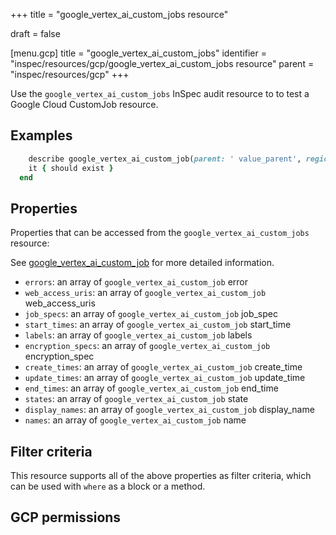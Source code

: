 +++
title = "google_vertex_ai_custom_jobs resource"

draft = false


[menu.gcp]
title = "google_vertex_ai_custom_jobs"
identifier = "inspec/resources/gcp/google_vertex_ai_custom_jobs resource"
parent = "inspec/resources/gcp"
+++

Use the `google_vertex_ai_custom_jobs` InSpec audit resource to to test a Google Cloud CustomJob resource.

## Examples

```ruby
    describe google_vertex_ai_custom_job(parent: ' value_parent', region: ' value_region') do
    it { should exist }
  end
```

## Properties

Properties that can be accessed from the `google_vertex_ai_custom_jobs` resource:

See [google_vertex_ai_custom_job](google_vertex_ai_custom_job) for more detailed information.

  * `errors`: an array of `google_vertex_ai_custom_job` error
  * `web_access_uris`: an array of `google_vertex_ai_custom_job` web_access_uris
  * `job_specs`: an array of `google_vertex_ai_custom_job` job_spec
  * `start_times`: an array of `google_vertex_ai_custom_job` start_time
  * `labels`: an array of `google_vertex_ai_custom_job` labels
  * `encryption_specs`: an array of `google_vertex_ai_custom_job` encryption_spec
  * `create_times`: an array of `google_vertex_ai_custom_job` create_time
  * `update_times`: an array of `google_vertex_ai_custom_job` update_time
  * `end_times`: an array of `google_vertex_ai_custom_job` end_time
  * `states`: an array of `google_vertex_ai_custom_job` state
  * `display_names`: an array of `google_vertex_ai_custom_job` display_name
  * `names`: an array of `google_vertex_ai_custom_job` name

## Filter criteria

This resource supports all of the above properties as filter criteria, which can be used
with `where` as a block or a method.

## GCP permissions
